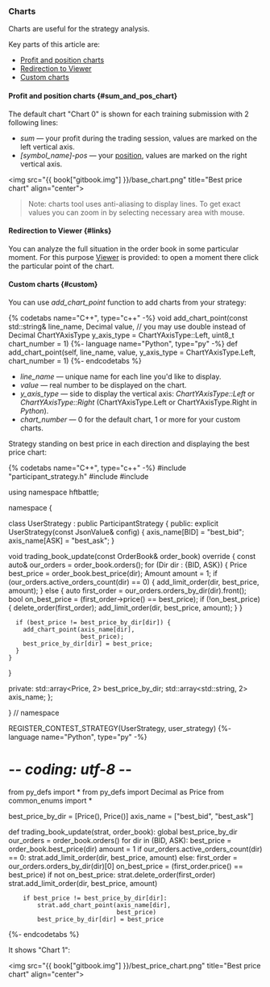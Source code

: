 ### Charts

Charts are useful for the strategy analysis.

Key parts of this article are:

- [Profit and position charts](#sum_and_pos_chart)
- [Redirection to Viewer](#links)
- [Custom charts](#custom)

#### Profit and position charts {#sum_and_pos_chart}

<!-- TODO(asalikhov): change Chart 0 to sth. else when changed in web system -->
The default chart "Chart 0" is shown for each training submission with 2 following lines:

- *sum* — your profit during the trading session, values are marked on the left vertical axis.
- *[symbol_name]-pos* — your [position](/terms.md#position), values are marked on the right vertical axis.

<img src="{{ book["gitbook.img"] }}/base_chart.png" title="Best price chart" align="center">

> Note: charts tool uses anti-aliasing to display lines.
> To get exact values you can zoom in by selecting necessary area with mouse.

#### Redirection to Viewer {#links}

You can analyze the full situation in the order book in some particular moment.
For this purpose [Viewer](viewer.md) is provided: to open a moment there click the particular point of the chart.

#### Custom charts {#custom}

You can use *add_chart_point* function to add charts from your strategy:

{% codetabs name="C++", type="c++" -%}
void add_chart_point(const std::string& line_name,
                     Decimal value,  // you may use double instead of Decimal
                     ChartYAxisType y_axis_type = ChartYAxisType::Left,
                     uint8_t chart_number = 1)
{%- language name="Python", type="py" -%}
def add_chart_point(self,
                    line_name,
                    value,
                    y_axis_type = ChartYAxisType.Left,
                    chart_number = 1)
{%- endcodetabs %}

- *line_name* — unique name for each line you'd like to display.
- *value* — real number to be displayed on the chart.
- *y_axis_type* — side to display the vertical axis: *ChartYAxisType::Left* or *ChartYAxisType::Right* (ChartYAxisType.Left or ChartYAxisType.Right in *Python*).
- *chart_number* — 0 for the default chart, 1 or more for your custom charts.

Strategy standing on best price in each direction and displaying the best price chart:

{% codetabs name="C++", type="c++" -%}
#include "participant_strategy.h"
#include <array>
#include <string>

using namespace hftbattle;

namespace {

class UserStrategy : public ParticipantStrategy {
public:
  explicit UserStrategy(const JsonValue& config) {
    axis_name[BID] = "best_bid";
    axis_name[ASK] = "best_ask";
  }

  void trading_book_update(const OrderBook& order_book) override {
    const auto& our_orders = order_book.orders();
    for (Dir dir : {BID, ASK}) {
      Price best_price = order_book.best_price(dir);
      Amount amount = 1;
      if (our_orders.active_orders_count(dir) == 0) {
        add_limit_order(dir, best_price, amount);
      } else {
        auto first_order = our_orders.orders_by_dir(dir).front();
        bool on_best_price = (first_order->price() == best_price);
        if (!on_best_price) {
          delete_order(first_order);
          add_limit_order(dir, best_price, amount);
        }
      }

      if (best_price != best_price_by_dir[dir]) {
        add_chart_point(axis_name[dir],
                        best_price);
        best_price_by_dir[dir] = best_price;
      }
    }
  }

private:
  std::array<Price, 2> best_price_by_dir;
  std::array<std::string, 2> axis_name;
};

}  // namespace

REGISTER_CONTEST_STRATEGY(UserStrategy, user_strategy)
{%- language name="Python", type="py" -%}
# -*- coding: utf-8 -*-

from py_defs import *
from py_defs import Decimal as Price
from common_enums import *

best_price_by_dir = [Price(), Price()]
axis_name = ["best_bid", "best_ask"]


def trading_book_update(strat, order_book):
    global best_price_by_dir
    our_orders = order_book.orders()
    for dir in (BID, ASK):
        best_price = order_book.best_price(dir)
        amount = 1
        if our_orders.active_orders_count(dir) == 0:
            strat.add_limit_order(dir, best_price, amount)
        else:
            first_order = our_orders.orders_by_dir(dir)[0]
            on_best_price = (first_order.price() == best_price)
            if not on_best_price:
                strat.delete_order(first_order)
                strat.add_limit_order(dir, best_price, amount)

        if best_price != best_price_by_dir[dir]:
            strat.add_chart_point(axis_name[dir],
                                  best_price)
            best_price_by_dir[dir] = best_price
{%- endcodetabs %}

It shows "Chart 1":

<img src="{{ book["gitbook.img"] }}/best_price_chart.png" title="Best price chart" align="center">
